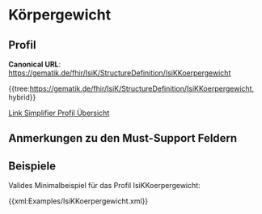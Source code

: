 # Körpergewicht

## Profil

**Canonical URL**: https://gematik.de/fhir/IsiK/StructureDefinition/IsiKKoerpergewicht

{{tree:https://gematik.de/fhir/IsiK/StructureDefinition/IsiKKoerpergewicht, hybrid}}

[Link Simplifier Profil Übersicht](https://simplifier.net/isik-modulvitalparameter/isikkoerpergewicht)

## Anmerkungen zu den Must-Support Feldern

## Beispiele

Valides Minimalbeispiel für das Profil IsiKKoerpergewicht:

{{xml:Examples/IsiKKoerpergewicht.xml}}